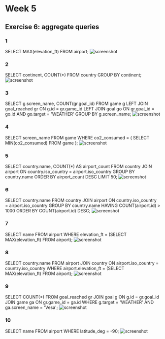 # Week 5

## Exercise 6: aggregate queries

### 1
SELECT MAX(elevation_ft)
FROM airport;
![screenshot](No1.jpg)

### 2
SELECT continent, COUNT(*)
FROM country
GROUP BY continent;
![screenshot](No2.jpg)

### 3
SELECT g.screen_name, COUNT(gr.goal_id)
FROM game g
LEFT JOIN goal_reached gr ON g.id = gr.game_id
LEFT JOIN goal go ON gr.goal_id = go.id AND go.target = 'WEATHER'
GROUP BY g.screen_name;
![screenshot](No3.jpg)

### 4
SELECT screen_name
FROM game
WHERE co2_consumed = (
    SELECT MIN(co2_consumed)
    FROM game
);
![screenshot](No4.jpg)

### 5
SELECT country.name, COUNT(*) AS airport_count
FROM country
JOIN airport ON country.iso_country = airport.iso_country
GROUP BY country.name
ORDER BY airport_count DESC
LIMIT 50;
![screenshot](No5.jpg)

### 6
SELECT country.name
FROM country
JOIN airport ON country.iso_country = airport.iso_country
GROUP BY country.name
HAVING COUNT(airport.id) > 1000
ORDER BY COUNT(airport.id) DESC;
![screenshot](No6.jpg)

### 7
SELECT name
FROM airport
WHERE elevation_ft = (SELECT MAX(elevation_ft) FROM airport);
![screenshot](No7.jpg)

### 8
SELECT country.name
FROM airport
JOIN country ON airport.iso_country = country.iso_country
WHERE airport.elevation_ft = (SELECT MAX(elevation_ft) FROM airport);
![screenshot](No8.jpg)

### 9
SELECT COUNT(*)
FROM goal_reached gr
JOIN goal g ON g.id = gr.goal_id
JOIN game ga ON gr.game_id = ga.id
WHERE g.target = 'WEATHER'
AND ga.screen_name = 'Vesa';
![screenshot](No9.jpg)

### 10
SELECT name
FROM airport
WHERE latitude_deg = -90;
![screenshot](No10.jpg)







